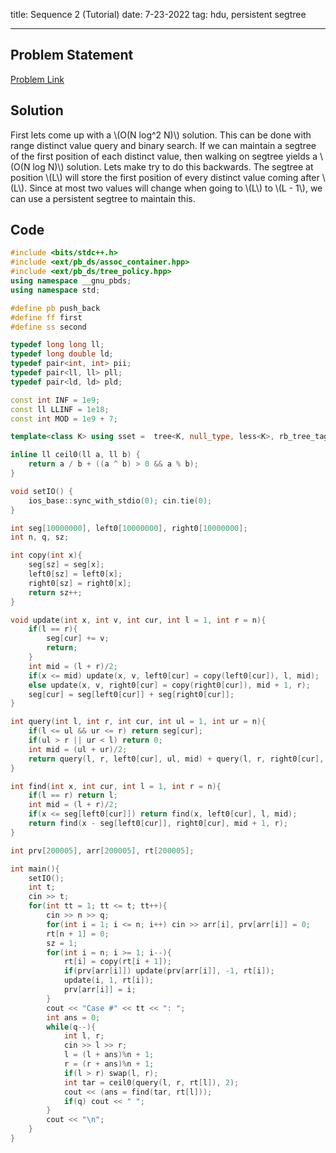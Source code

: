 title: Sequence 2 (Tutorial)
date: 7-23-2022
tag: hdu, persistent segtree

---

## Problem Statement

[Problem Link](https://acm.hdu.edu.cn/showproblem.php?pid=5919)

## Solution

First lets come up with a \\(O(N log^2 N)\\) solution. This can be done with range distinct value query and binary search. If we can maintain a segtree of the first position of each distinct value, then walking on segtree yields a \\(O(N log N)\\) solution. Lets make try to do this backwards. The segtree at position \\(L\\) will store the first position of every distinct value coming after \\(L\\). Since at most two values will change when going to \\(L\\) to \\(L - 1\\), we can use a persistent segtree to maintain this. 

## Code

```c++
#include <bits/stdc++.h>
#include <ext/pb_ds/assoc_container.hpp>
#include <ext/pb_ds/tree_policy.hpp>
using namespace __gnu_pbds;
using namespace std;

#define pb push_back
#define ff first
#define ss second

typedef long long ll;
typedef long double ld;
typedef pair<int, int> pii;
typedef pair<ll, ll> pll;
typedef pair<ld, ld> pld;

const int INF = 1e9;
const ll LLINF = 1e18;
const int MOD = 1e9 + 7;

template<class K> using sset =  tree<K, null_type, less<K>, rb_tree_tag, tree_order_statistics_node_update>;

inline ll ceil0(ll a, ll b) {
    return a / b + ((a ^ b) > 0 && a % b);
}

void setIO() {
    ios_base::sync_with_stdio(0); cin.tie(0);
}

int seg[10000000], left0[10000000], right0[10000000];
int n, q, sz;

int copy(int x){
    seg[sz] = seg[x];
    left0[sz] = left0[x];
    right0[sz] = right0[x];
    return sz++;
}

void update(int x, int v, int cur, int l = 1, int r = n){
    if(l == r){
        seg[cur] += v;
        return;
    }
    int mid = (l + r)/2;
    if(x <= mid) update(x, v, left0[cur] = copy(left0[cur]), l, mid);
    else update(x, v, right0[cur] = copy(right0[cur]), mid + 1, r);
    seg[cur] = seg[left0[cur]] + seg[right0[cur]];
}

int query(int l, int r, int cur, int ul = 1, int ur = n){
    if(l <= ul && ur <= r) return seg[cur];
    if(ul > r || ur < l) return 0;
    int mid = (ul + ur)/2;
    return query(l, r, left0[cur], ul, mid) + query(l, r, right0[cur], mid + 1, ur);
}

int find(int x, int cur, int l = 1, int r = n){
    if(l == r) return l;
    int mid = (l + r)/2;
    if(x <= seg[left0[cur]]) return find(x, left0[cur], l, mid);
    return find(x - seg[left0[cur]], right0[cur], mid + 1, r);
}

int prv[200005], arr[200005], rt[200005];

int main(){
    setIO();
    int t;
    cin >> t;
    for(int tt = 1; tt <= t; tt++){
        cin >> n >> q;
        for(int i = 1; i <= n; i++) cin >> arr[i], prv[arr[i]] = 0;
        rt[n + 1] = 0;
        sz = 1;
        for(int i = n; i >= 1; i--){
            rt[i] = copy(rt[i + 1]);
            if(prv[arr[i]]) update(prv[arr[i]], -1, rt[i]);
            update(i, 1, rt[i]);
            prv[arr[i]] = i;
        }
        cout << "Case #" << tt << ": ";
        int ans = 0;
        while(q--){
            int l, r;
            cin >> l >> r;
            l = (l + ans)%n + 1;
            r = (r + ans)%n + 1;
            if(l > r) swap(l, r);
            int tar = ceil0(query(l, r, rt[l]), 2);
            cout << (ans = find(tar, rt[l]));
            if(q) cout << " ";
        }
        cout << "\n";
    }
}
```